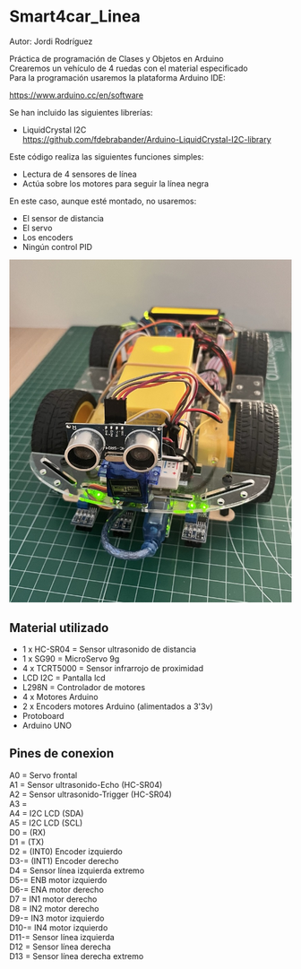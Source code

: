 # Smart4car_Linea  

Autor: Jordi Rodríguez  
  
Práctica de programación de Clases y Objetos en Arduino  
Crearemos un vehículo de 4 ruedas con el material especificado  
Para la programación usaremos la plataforma Arduino IDE:  

https://www.arduino.cc/en/software  

Se han incluido las siguientes librerías:  

- LiquidCrystal I2C  
https://github.com/fdebrabander/Arduino-LiquidCrystal-I2C-library  

Este código realiza las siguientes funciones simples:   
- Lectura de 4 sensores de línea  
- Actúa sobre los motores para seguir la línea negra  

En este caso, aunque esté montado, no usaremos:  
- El sensor de distancia  
- El servo  
- Los encoders  
- Ningún control PID  
  
  
![Imagen Smart4car acabado](Smart4car.jpeg)  


## Material utilizado  


- 1 x HC-SR04 = Sensor ultrasonido de distancia  
- 1 x SG90 = MicroServo 9g  
- 4 x TCRT5000 = Sensor infrarrojo de proximidad  
- LCD I2C = Pantalla lcd  
- L298N = Controlador de motores  
- 4 x Motores Arduino  
- 2 x Encoders motores Arduino (alimentados a 3'3v)  
- Protoboard  
- Arduino UNO  
  

## Pines de conexion  

A0 = Servo frontal  
A1 = Sensor ultrasonido-Echo (HC-SR04)  
A2 = Sensor ultrasonido-Trigger (HC-SR04)  
A3 =   
A4 = I2C LCD (SDA)  
A5 = I2C LCD (SCL)  
D0 = (RX)  
D1 = (TX)  
D2 = (INT0) Encoder izquierdo  
D3-= (INT1) Encoder derecho  
D4 = Sensor línea izquierda extremo     
D5-= ENB motor izquierdo  
D6-= ENA motor derecho  
D7 = IN1 motor derecho  
D8 = IN2 motor derecho  
D9-= IN3 motor izquierdo  
D10-= IN4 motor izquierdo  
D11-= Sensor línea izquierda  
D12 = Sensor línea derecha   
D13 = Sensor línea derecha extremo  

